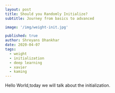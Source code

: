 ```yaml
---
layout: post
title: Should you Randomly Initialize?
subtitle: Journey from basics to advanced

image: '/img/weight-init.jpg'

published: true
author: Shreyans Dhankhar
date: 2020-04-07
tags:
  - weight
  - initialization
  - deep learning
  - xavier
  - kaming
---
```


Hello World,today we will talk about the initialization.
